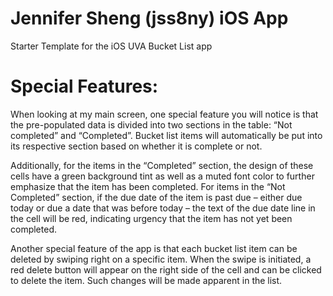# Jennifer Sheng (jss8ny) iOS App
Starter Template for the iOS UVA Bucket List app

# Special Features:
When looking at my main screen, one special feature you will notice is that the pre-populated data is divided into two sections in the table: “Not completed” and “Completed”. Bucket list items will automatically be put into its respective section based on whether it is complete or not. 

Additionally, for the items in the “Completed” section, the design of these cells have a green background tint as well as a muted font color to further emphasize that the item has been completed. For items in the “Not Completed” section, if the due date of the item is past due – either due today or due a date that was before today – the text of the due date line in the cell will be red, indicating urgency that the item has not yet been completed.

Another special feature of the app is that each bucket list item can be deleted by swiping right on a specific item. When the swipe is initiated, a red delete button will appear on the right side of the cell and can be clicked to delete the item. Such changes will be made apparent in the list.
